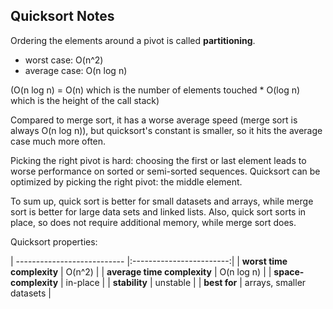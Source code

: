 ## Quicksort Notes

Ordering the elements around a pivot is called **partitioning**.

- worst case: O(n^2)
- average case: O(n log n)

(O(n log n) = O(n) which is the number of elements touched * O(log n) which is the height of the call stack)

Compared to merge sort, it has a worse average speed (merge sort is always O(n log n)), but
quicksort's constant is smaller, so it hits the average case much more often.

Picking the right pivot is hard: choosing the first or last element leads to worse performance on sorted or semi-sorted sequences. Quicksort can be optimized by picking the right pivot: the middle element.

To sum up, quick sort is better for small datasets and arrays, while merge sort is better for large data sets and linked lists.
Also, quick sort sorts in place, so does not require additional memory, while merge sort does.

Quicksort properties:

| --------------------------- |:------------------------:|
| **worst time complexity**   | O(n^2)                   |
| **average time complexity** | O(n log n)               |
| **space-complexity**        | in-place                 |
| **stability**               | unstable                 |
| **best for**                | arrays, smaller datasets |
 
